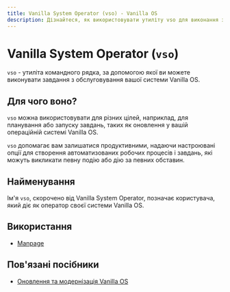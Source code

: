 ```yaml
---
title: Vanilla System Operator (vso) - Vanilla OS
description: Дізнайтеся, як використовувати утиліту vso для виконання завдань з обслуговування у Vanilla OS.
---
```


# Vanilla System Operator (`vso`)

`vso` - утиліта командного рядка, за допомогою якої ви можете виконувати завдання з обслуговування вашої системи Vanilla OS.

## Для чого воно?

`vso` можна використовувати для різних цілей, наприклад, для планування або запуску завдань, таких як оновлення у вашій операційній системі Vanilla OS.

`vso` допомагає вам залишатися продуктивними, надаючи настроювані опції для створення автоматизованих робочих процесів і завдань, які можуть викликати певну подію або дію за певних обставин.

## Найменування

Ім'я `vso`, скорочено від Vanilla System Operator, позначає користувача, який діє як оператор своєї системи Vanilla OS.

## Використання

-   [Manpage](/docs/vso/manpage.uk)

## Пов'язані посібники

-   [Оновлення та модернізація Vanilla OS](https://handbook.vanillaos.org/2022/12/10/updates.html)
